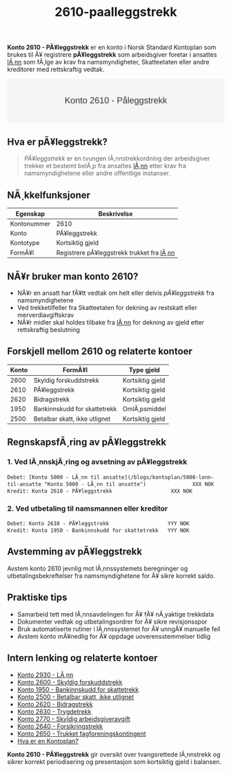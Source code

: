 ﻿---
title: "2610-paalleggstrekk"
meta_title: "2610-paalleggstrekk"
meta_description: "**Konto 2610 - PÃ¥leggstrekk** er en konto i Norsk Standard Kontoplan som brukes til Ã¥ registrere **pÃ¥leggstrekk** som arbeidsgiver foretar i ansattes [lÃ¸nn]..."
slug: 2610-paalleggstrekk
type: blog
layout: pages/single
---

**Konto 2610 - PÃ¥leggstrekk** er en konto i Norsk Standard Kontoplan som brukes til Ã¥ registrere **pÃ¥leggstrekk** som arbeidsgiver foretar i ansattes [lÃ¸nn](/blogs/kontoplan/2930-lonn "Konto 2930 - LÃ¸nn") som fÃ¸lge av krav fra namsmyndigheter, Skatteetaten eller andre kreditorer med rettskraftig vedtak.

![Illustrasjon av konto 2610 PÃ¥leggstrekk](2610-paalleggstrekk-image.svg)

## Hva er pÃ¥leggstrekk?

> *PÃ¥leggstrekk* er en tvungen lÃ¸nnstrekkordning der arbeidsgiver trekker et bestemt belÃ¸p fra ansattes [lÃ¸nn](/blogs/kontoplan/2930-lonn "Konto 2930 - LÃ¸nn") etter krav fra namsmyndighetene eller andre offentlige instanser.

## NÃ¸kkelfunksjoner

| Egenskap      | Beskrivelse                                            |
|---------------|--------------------------------------------------------|
| Kontonummer   | 2610                                                   |
| Konto         | PÃ¥leggstrekk                                           |
| Kontotype     | Kortsiktig gjeld                                       |
| FormÃ¥l        | Registrere pÃ¥leggstrekk trukket fra [lÃ¸nn](/blogs/kontoplan/2930-lonn "Konto 2930 - LÃ¸nn")               |

## NÃ¥r bruker man konto 2610?

* NÃ¥r en ansatt har fÃ¥tt vedtak om helt eller delvis *pÃ¥leggstrekk* fra namsmyndighetene
* Ved trekketilfeller fra Skatteetaten for dekning av restskatt eller merverdiavgiftskrav
* NÃ¥r midler skal holdes tilbake fra [lÃ¸nn](/blogs/kontoplan/2930-lonn "Konto 2930 - LÃ¸nn") for dekning av gjeld etter rettskraftig beslutning

## Forskjell mellom 2610 og relaterte kontoer

| Konto | FormÃ¥l                    | Type gjeld       |
|-------|---------------------------|------------------|
| 2600  | Skyldig forskuddstrekk    | Kortsiktig gjeld |
| 2610  | PÃ¥leggstrekk              | Kortsiktig gjeld |
| 2620  | Bidragstrekk               | Kortsiktig gjeld |
| 1950  | Bankinnskudd for skattetrekk | OmlÃ¸psmiddel   |
| 2500  | Betalbar skatt, ikke utlignet | Kortsiktig gjeld |

## RegnskapsfÃ¸ring av pÃ¥leggstrekk

### 1. Ved lÃ¸nnskjÃ¸ring og avsetning av pÃ¥leggstrekk

```plaintext
Debet: [Konto 5000 - LÃ¸nn til ansatte](/blogs/kontoplan/5000-lonn-til-ansatte "Konto 5000 - LÃ¸nn til ansatte")               XXX NOK
Kredit: Konto 2610 - PÃ¥leggstrekk                   XXX NOK
```

### 2. Ved utbetaling til namsmannen eller kreditor

```plaintext
Debet: Konto 2610 - PÃ¥leggstrekk                   YYY NOK
Kredit: Konto 1950 - Bankinnskudd for skattetrekk   YYY NOK
```

## Avstemming av pÃ¥leggstrekk

Avstem konto 2610 jevnlig mot lÃ¸nnssystemets beregninger og utbetalingsbekreftelser fra namsmyndighetene for Ã¥ sikre korrekt saldo.

## Praktiske tips

* Samarbeid tett med lÃ¸nnsavdelingen for Ã¥ fÃ¥ nÃ¸yaktige trekkdata
* Dokumenter vedtak og utbetalingsordrer for Ã¥ sikre revisjonsspor
* Bruk automatiserte rutiner i lÃ¸nnssystemet for Ã¥ unngÃ¥ manuelle feil
* Avstem konto mÃ¥nedlig for Ã¥ oppdage uoverensstemmelser tidlig

## Intern lenking og relaterte kontoer

* [Konto 2930 - LÃ¸nn](/blogs/kontoplan/2930-lonn "Konto 2930 - LÃ¸nn")
* [Konto 2600 - Skyldig forskuddstrekk](/blogs/kontoplan/2600-forskuddstrekk "Konto 2600 - Skyldig forskuddstrekk")
* [Konto 1950 - Bankinnskudd for skattetrekk](/blogs/kontoplan/1950-bankinnskudd-for-skattetrekk "Konto 1950 - Bankinnskudd for skattetrekk")
* [Konto 2500 - Betalbar skatt, ikke utlignet](/blogs/kontoplan/2500-betalbar-skatt-ikke-utlignet "Konto 2500 - Betalbar skatt, ikke utlignet")
* [Konto 2620 - Bidragstrekk](/blogs/kontoplan/2620-bidragstrekk "Konto 2620 - Bidragstrekk")
* [Konto 2630 - Trygdetrekk](/blogs/kontoplan/2630-trygdetrekk "Konto 2630 - Trygdetrekk")
* [Konto 2770 - Skyldig arbeidsgiveravgift](/blogs/kontoplan/2770-skyldig-arbeidsgiveravgift "Konto 2770 - Skyldig arbeidsgiveravgift")
 * [Konto 2640 - Forsikringstrekk](/blogs/kontoplan/2640-forsikringstrekk "Konto 2640 - Forsikringstrekk")
 * [Konto 2650 - Trukket fagforeningskontingent](/blogs/kontoplan/2650-trukket-fagforeningskontingent "Konto 2650 - Trukket fagforeningskontingent")
 * [Hva er en Kontoplan?](/blogs/regnskap/hva-er-kontoplan "Hva er en Kontoplan? Komplett Guide til Kontoplaner i Norsk Regnskap")

**Konto 2610 - PÃ¥leggstrekk** gir oversikt over tvangsrettede lÃ¸nnstrekk og sikrer korrekt periodisering og presentasjon som kortsiktig gjeld i balansen.

